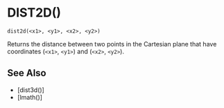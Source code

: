 # DIST2D()
`dist2d(<x1>, <y1>, <x2>, <y2>)`

  Returns the distance between two points in the Cartesian plane that have coordinates (`<x1>`, `<y1>`) and (`<x2>`, `<y2>`).


## See Also
- [dist3d()]
- [lmath()]

